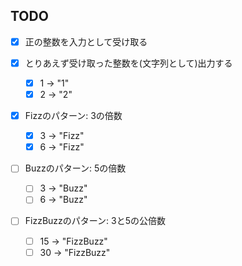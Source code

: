 TODO
-------------------------------------

- [x] 正の整数を入力として受け取る

- [x] とりあえず受け取った整数を(文字列として)出力する
    - [x] 1 -> "1"
    - [x] 2 -> "2"
    
- [x] Fizzのパターン: 3の倍数
    - [x] 3 -> "Fizz"
    - [x] 6 -> "Fizz"
        
- [ ] Buzzのパターン: 5の倍数
    - [ ] 3 -> "Buzz"
    - [ ] 6 -> "Buzz"    
    
- [ ] FizzBuzzのパターン: 3と5の公倍数
    - [ ] 15 -> "FizzBuzz"
    - [ ] 30 -> "FizzBuzz"